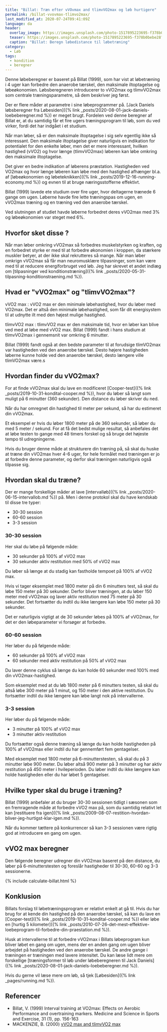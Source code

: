 ```yaml
---
title: "Billat: Træn efter vVOvmax and tlimvVO2max og løb hurtigere"
permalink: /billat-vvovmax-tlimvo2max/
last_modified_at: 2020-07-24T09:41:09Z
language: da
header:
  overlay_image: https://images.unsplash.com/photo-1517895223695-f378b0bebe28?ixlib=rb-1.2.1&ixid=eyJhcHBfaWQiOjEyMDd9&auto=format&fit=crop&w=1900&q=60
  teaser: https://images.unsplash.com/photo-1517895223695-f378b0bebe28?ixlib=rb-1.2.1&ixid=eyJhcHBfaWQiOjEyMDd9&auto=format&fit=crop&w=400&q=60
  caption: "Billat: Beregn løbedistance til løbetræning"
category:
  - Løb
tags:
  - kondition
  - beregner
---
```


Denne løbeberegner er baseret på Billat (1999), som har vist at løbetræning i 4 uger kan forbedre den anaerobe tærskel, den maksimale iltoptagelse og løbeøkonomien. Løbsberegneren introducerer to vVO2max og tlimvVO2max som centrale træningsparametre, så dem beskriver jeg først.

Der er flere måder at parametre i sine løbeprogrammer på. [Jack Daniels løbsberegner fra Løbesiden]({% link _posts/2020-08-01-jack-daniels-loebeberegner.md %}) er meget brugt. Fordelen ved denne beregner af Billat er, at du samtidig får et fire ugers træningsprogram til løb, som du ved virker, fordi det har indgået i et studium.

Når man løber, så er den maksimale iltoptagelse i sig selv egentlig ikke så interessant. Den maksimale iltoptagelse giver naturligvis en indikation for potentialet for den enkelte løber, men det er mere interessant, hvilken hastighed (vVO2) og hvor længe (tlimvVO2max) løberen kan løbe omkring den maksimale iltoptagelse.

Det giver en bedre indikation af løberens præstation. Hastigheden ved VO2max og hvor længe løberen kan løbe med den hastighed afhænger bl.a. af [løbeøkonomien og løbeteknikken]({% link _posts/2019-12-16-running-economy.md %}) og evnen til at bruge næringsstofferne effektivt.

Billat (1999) lavede ete studium over fire uger, hvor deltagerne trænede 6 gange om ugen. Løberne havde fire lette træningspas om ugen, en vVO2max træning og en træning ved den anaerobe tærskel.

Ved slutningen af studiet havde løberne forbedret deres vVO2max med 3% og løbeøkonomien var steget med 6%.

## Hvorfor sket disse ?

Når man løber omkring vVO2max så forbedres muskelstyrken og kraften, og en forbedret styrke er med til at forbedre økonomien i kroppen, da stærkere muskler betyer, at der ikke skal rekrutteres så mange. Når man løber omkrign vVO2max så får man neuromusklære tilpasninger, som kan være med til at reducere energiforbruget ved løb. Jeg har skrevet et andet indlæg om [tilpasninger ved konditionstræning]({% link _posts/2020-05-31-tilpasning-konditionstraening.md %}).

## Hvad er "vVO2max" og "tlimvVO2max"?

vVO2 max
: vVO2 max er den minimale løbehastighed, hvor du løber med VO2max. Det er altså den minimale løbehastighed, som får dit energisystem til at udnytte ilt med den højest mulige hastighed.

tlimvVO2 max
: tlimvVO2 max er den maksimale tid, hvor en løber kan blive ved med at løbe med vVO2 max. Billat (1999) fandt i hans studium at tlimvVO2max i gennemsnit var omkring 6 minutter.

Billat (1999) fandt også at den bedste parameter til at forudsige tlimVO2max var hastigheden ved den anaerobe tærskel. Desto højere hastigheden løberne kunne holde ved den anaerobe tærskel, desto længere ville tlimVO2max være.s

## Hvordan finder du vVO2max?

For at finde vVO2max skal du lave en modificeret [Cooper-test]({% link _posts/2019-10-31-kondital-cooper.md %}), hvor du løber så langt som muligt på 6 minutter (360 sekunder). Den distance du løber skriver du ned.

Når du har omregnet din hastighed til meter per sekund, så har du estimeret din vVO2max.

Et eksempel er hvis du løber 1800 meter på de 360 sekunder, så løber du med 5 meter / sekund. For at få det bedst mulige resultat, så anbefales det at løbe testen to gange med 48 timers forskel og så bruge det højeste tempo til udregningerne.

Hvis du bruger denne måde at strukturere din træning på, så skal du huske at træne din vVO2max hver 4-6 uger, for hele formålet med træningen er jo at forbedre denne parameter, og derfor skal træningen naturligvis også tilpasse sig.

## Hvordan skal du træne?

Der er mange forskellige måder at lave [intervalløb]({% link _posts/2020-06-15-intervallob.md %}) på. Men i denne protokol skal du have kendskab til disse tre typer:

- 30-30 session
- 60-60 session
- 3-3 session

### 30-30 session

Her skal du løbe på følgende måde:

- 30 sekunder på 100% af vVO2 max
- 30 sekunder aktiv restitution med 50% of vVO2 max

Du løber så længe at du stadig kan fastholde tempoet på 100% af vVO2 max.

Hvis vi tager eksemplet med 1800 meter på din 6 minutters test, så skal du løbe 150 meter på 30 sekunder. Derfor bliver træningen, at du løber 150 meter med vVO2max og laver aktiv restitution med 75 meter på 30 sekunder. Det fortsætter du indtil du ikke længere kan løbe 150 meter på 30 sekunder.

Det er naturligvis vigtigt at de 30 sekunder løbes på 100% af vVO2max, for det er den løbeparameter vi forsøger at forbedre.

### 60-60 session

Her løber du på følgende måde:

- 60 sekunder på 100% af vVO2 max
- 60 sekunder med aktiv restitution på 50% af vVO2 max

Du laver denne cyklus så længe du kan holde 60 sekunder med 100% med din vVO2max-hastighed.

Som eksemplet med at du løb 1800 meter på 6 minutters testen, så skal du altså løbe 300 meter på 1 minut, og 150 meter i den aktive restitution. Du fortsætter indtil du ikke længere kan løbe langt nok på intervallerne.

### 3-3 session

Her løber du på følgende måde:

- 3 minutter på 100% af vVO2 max
- 3 minutter aktiv restitution

Du fortsætter også denne træning så længe du kan holde hastigheden på 100% af vVO2max eller indtil du har gennemført fem gentagelser.

Med eksemplet med 1800 meter på 6-minutterstesten, så skal du på 3 minutter løbe 900 meter. Du løber altså 900 meter på 3 minutter og har aktiv restitution på 450 meter i hvileperioden. Du løber indtil du ikke længere kan holde hastigheden eller du har løbet 5 gentagelser.

## Hvilke typer skal du bruge i træning?

Billat (1999) anbefaler at du bruger 30-30 sessionen tidligt i sæsonen som en fremragende måde at forbedre vVO2 max på, som du samtidig relativt let kan [restituere fra igen]({% link _posts/2009-08-07-restition-hvordan-bliver-jeg-hurtigst-klar-igen.md %}).

Når du kommer tættere på konkurrencer så kan 3-3 sessionen være rigtig god at introducere en gang om ugen.

## vVO2 max beregner

Den følgende beregner udregner din vVO2max baseret på den distance, du løber på 6-minutterstesten og foreslår hastigheder til 30-30, 60-60 og 3-3 sessionerne.

{% include calculate-billat.html %}

## Konklusion

Billats forslag til løbetræningsprogram er relativt enkelt at gå til. Hvis du har brug for at kende din hastighed på den anaerobe tærskel, så kan du lave en [Cooper-test]({% link _posts/2019-10-31-kondital-cooper.md %}) eller løbe en [hurtig 5 kilometer]({% link _posts/2010-07-26-det-mest-effektive-loebeprogram-til-forbedre-din-praestation.md %}).

Husk at intervallerne til at forbedre vVO2max i Billats løbeprogram kun bliver løbet en gang om ugen, mens der en anden gang om ugen bliver arbejdet på hastigheden ved den anaerobe tærskel. De andre gange i træningen er træningen med lavere intensitet. Du kan læse lidt mere om forskellige [træningsformer til løb under løbeberegneren til Jack Daniels]({% link _posts/2020-08-01-jack-daniels-loebeberegner.md %}).

Hvis du gerne vil læse mere om løb, så tjek [Løbesiden]({% link _pages/running.md %}).

## Referencer

- Billat, V. (1999) Interval training at VO2max: Effects on Aerobic Performance and overtraining markers. Medicine and Science in Sports and Exercise, 31 (1), pp. 156-163
- MACKENZIE, B. (2000) [vVO2 max and tlimvVO2 max](https://www.brianmac.co.uk/vvo2max.htm)
